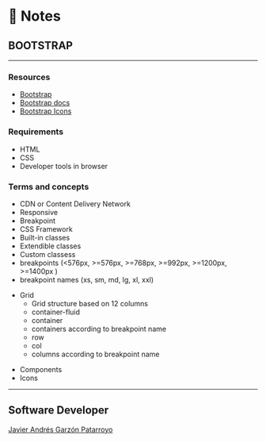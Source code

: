 # :memo: Notes
## BOOTSTRAP
---
### Resources
- [Bootstrap](https://getbootstrap.com/)
- [Bootstrap docs](https://getbootstrap.com/docs/)
- [Bootstrap Icons](https://icons.getbootstrap.com/)
### Requirements
- HTML
- CSS
- Developer tools in browser
### Terms and concepts
- CDN or Content Delivery Network
- Responsive
- Breakpoint
- CSS Framework
- Built-in classes
- Extendible classes
- Custom classess
- breakpoints (<576px, >=576px, >=768px, >=992px, >=1200px, >=1400px )
- breakpoint names (xs, sm, md, lg, xl, xxl)
* Grid
  - Grid structure based on 12 columns
  - container-fluid
  - container
  - containers according to breakpoint name
  - row
  - col
  - columns according to breakpoint name
- Components
- Icons
---
## Software Developer
[Javier Andrés Garzón Patarroyo](https://javierandresgp.com)
